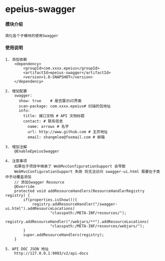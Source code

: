 # epeius-swagger

#### 模块介绍
    简化各个子模块的使用Swagger

#### 使用说明
    1. 添加依赖
        <dependency>
            <groupId>com.xxxx.epeius</groupId>
        	<artifactId>epeius-swagger</artifactId>
            <version>1.0-SNAPSHOT</version>
        </dependency>

    2. 增加配置
        swagger:
          show: true    # 是否展示UI界面
          scan-package: com.xxxx.epeius# 扫描的包地址
          info:
            title: 接口文档 # API 文档标题
            contact: # 联系信息
              name: arrows # 名字
              url: http://www.github.com # 主页地址
              email: shangmlee@foxmail.com # 邮箱

    3. 增加注解
        @EnableEpeiusSwagger

    4. 注意事项
        如果在子项目中继承了 WebMvcConfigurationSupport 会导致
        WebMvcConfigurationSupport 失效 将无法访问 swagger-ui.html 需要在子类中手动覆盖添加
        // 添加Swagger Resource
        @Override
        protected void addResourceHandlers(ResourceHandlerRegistry registry) {
            if(properties.isShow()){
                registry.addResourceHandler("/swagger-ui.html").addResourceLocations(
                        "classpath:/META-INF/resources/");
             registry.addResourceHandler("/webjars/**").addResourceLocations(
                        "classpath:/META-INF/resources/webjars/");
            }
            super.addResourceHandlers(registry);
        }

    5. API DOC JSON 地址
        http://127.0.0.1:9003/v2/api-docs